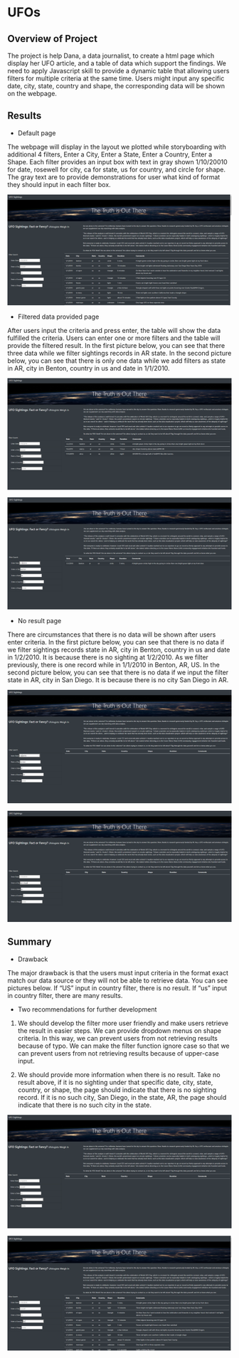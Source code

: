 # UFOs

## Overview of Project
The project is help Dana, a data journalist, to create a html page which display her UFO article, and a table of data which support the findings.
We need to apply Javascript skill to provide a dynamic table that allowing users filters for multiple criteria at the same time. 
Users might input any specific date, city, state, country and shape, the corresponding data will be shown on the webpage.


## Results

* Default page

The webpage will display in the layout we plotted while storyboarding with additional 4 filters, Enter a City, Enter a State, Enter a Country, Enter a Shape. 
Each filter provides an input box with text in gray shown 1/10/20010 for date, rosewell for city, ca for state, us for country, and circle for shape. 
The gray text are to provide demonstrations for user what kind of format they should input in each filter box.


![default](./Resources/Default.PNG)


* Filtered data provided page

After users input the criteria and press enter, the table will show the data fulfilled the criteria. 
Users can enter one or more filters and the table will provide the filtered result.
In the first picture below, you can see that there three data while we filter sightings records in AR state.
In the second picture below, you can see that there is only one data while we add filters as state in AR, city in Benton, country in us and date in 1/1/2010.

![state](./Resources/Filter_by_state.PNG)

![four](./Resources/four.PNG)


* No result page

There are circumstances that there is no data will be shown after users enter criteria.
In the first picture below, you can see that there is no data if we filter sightings records state in AR, city in Benton, country in us and date in 1/2/2010.
It is because there is no sighting at 1/2/2010. As we filter previously, there is one record while in 1/1/2010 in Benton, AR, US.
In the second picture below, you can see that there is no data if we input the filter state in AR, city in San Diego.
It is because there is no city San Diego in AR.


![no_result](./Resources/no_result.PNG)

![wrong](./Resources/wrong.PNG)


## Summary

* Drawback

The major drawback is that the users must input criteria in the format exact match our data source or they will not be able to retrieve data. 
You can see pictures below. If “US” input in country filter, there is no result. If “us” input in country filter, there are many results.

* Two recommendations for further development

1. We should develop the filter more user friendly and make users retrieve the result in easier steps. We can provide dropdown menus on shape criteria.
In this way, we can prevent users from not retrieving results because of typo. We can make the filter function ignore case so that we can prevent users from not retrieving results because of upper-case input.

2. We should provide more information when there is no result. Take no result above, if it is no sighting under that specific date, city, state, country, or shape, the page should indicate that there is no sighting record. 
If it is no such city, San Diego, in the state, AR, the page should indicate that there is no such city in the state.


![capitalize](./Resources/capitalize.PNG)

![lowercase](./Resources/lowercase.PNG)